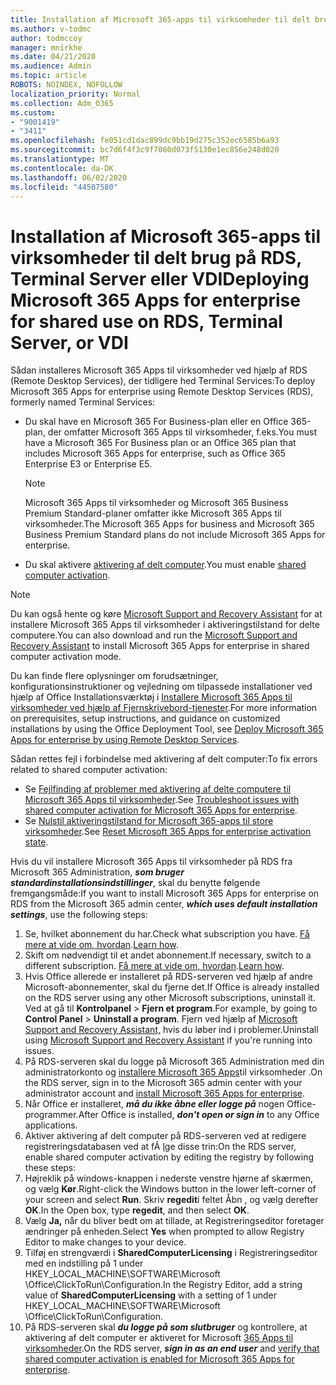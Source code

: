 ```yaml
---
title: Installation af Microsoft 365-apps til virksomheder til delt brug på RDS, Terminal Server eller VDI
ms.author: v-todmc
author: todmccoy
manager: mnirkhe
ms.date: 04/21/2020
ms.audience: Admin
ms.topic: article
ROBOTS: NOINDEX, NOFOLLOW
localization_priority: Normal
ms.collection: Adm_O365
ms.custom:
- "9001419"
- "3411"
ms.openlocfilehash: fe051cd1dac899dc9bb19d275c352ec6585b6a93
ms.sourcegitcommit: bc7d6f4f3c9f7060d073f5130e1ec856e248d020
ms.translationtype: MT
ms.contentlocale: da-DK
ms.lasthandoff: 06/02/2020
ms.locfileid: "44507580"
---
```

# <a name="deploying-microsoft-365-apps-for-enterprise-for-shared-use-on-rds-terminal-server-or-vdi"></a><span data-ttu-id="a9f34-102">Installation af Microsoft 365-apps til virksomheder til delt brug på RDS, Terminal Server eller VDI</span><span class="sxs-lookup"><span data-stu-id="a9f34-102">Deploying Microsoft 365 Apps for enterprise for shared use on RDS, Terminal Server, or VDI</span></span>

<span data-ttu-id="a9f34-103">Sådan installeres Microsoft 365 Apps til virksomheder ved hjælp af RDS (Remote Desktop Services), der tidligere hed Terminal Services:</span><span class="sxs-lookup"><span data-stu-id="a9f34-103">To deploy Microsoft 365 Apps for enterprise using Remote Desktop Services (RDS), formerly named Terminal Services:</span></span>
- <span data-ttu-id="a9f34-104">Du skal have en Microsoft 365 For Business-plan eller en Office 365-plan, der omfatter Microsoft 365 Apps til virksomheder, f.eks.</span><span class="sxs-lookup"><span data-stu-id="a9f34-104">You must have a Microsoft 365 For Business plan or an Office 365 plan that includes Microsoft 365 Apps for enterprise, such as Office 365 Enterprise E3 or Enterprise E5.</span></span>
   > [!NOTE] 
   > <span data-ttu-id="a9f34-105">Microsoft 365 Apps til virksomheder og Microsoft 365 Business Premium Standard-planer omfatter ikke Microsoft 365 Apps til virksomheder.</span><span class="sxs-lookup"><span data-stu-id="a9f34-105">The Microsoft 365 Apps for business and Microsoft 365 Business Premium Standard plans do not include Microsoft 365 Apps for enterprise.</span></span>
- <span data-ttu-id="a9f34-106">Du skal aktivere [aktivering af delt computer](https://docs.microsoft.com/DeployOffice/overview-shared-computer-activation).</span><span class="sxs-lookup"><span data-stu-id="a9f34-106">You must enable [shared computer activation](https://docs.microsoft.com/DeployOffice/overview-shared-computer-activation).</span></span>

> [!NOTE]
> <span data-ttu-id="a9f34-107">Du kan også hente og køre [Microsoft Support and Recovery Assistant](https://aka.ms/SaRA_OfficeSCA_M365Portal) for at installere Microsoft 365 Apps til virksomheder i aktiveringstilstand for delte computere.</span><span class="sxs-lookup"><span data-stu-id="a9f34-107">You can also download and run the [Microsoft Support and Recovery Assistant](https://aka.ms/SaRA_OfficeSCA_M365Portal) to install Microsoft 365 Apps for enterprise in shared computer activation mode.</span></span>

<span data-ttu-id="a9f34-108">Du kan finde flere oplysninger om forudsætninger, konfigurationsinstruktioner og vejledning om tilpassede installationer ved hjælp af Office Installationsværktøj i [Installere Microsoft 365 Apps til virksomheder ved hjælp af Fjernskrivebord-tjenester](https://docs.microsoft.com/DeployOffice/deploy-microsoft-365-apps-remote-desktop-services).</span><span class="sxs-lookup"><span data-stu-id="a9f34-108">For more information on prerequisites, setup instructions, and guidance on customized installations by using the Office Deployment Tool, see [Deploy Microsoft 365 Apps for enterprise by using Remote Desktop Services](https://docs.microsoft.com/DeployOffice/deploy-microsoft-365-apps-remote-desktop-services).</span></span>

<span data-ttu-id="a9f34-109">Sådan rettes fejl i forbindelse med aktivering af delt computer:</span><span class="sxs-lookup"><span data-stu-id="a9f34-109">To fix errors related to shared computer activation:</span></span>
- <span data-ttu-id="a9f34-110">Se [Fejlfinding af problemer med aktivering af delte computere til Microsoft 365 Apps til virksomheder](https://docs.microsoft.com/DeployOffice/troubleshoot-shared-computer-activation).</span><span class="sxs-lookup"><span data-stu-id="a9f34-110">See [Troubleshoot issues with shared computer activation for Microsoft 365 Apps for enterprise](https://docs.microsoft.com/DeployOffice/troubleshoot-shared-computer-activation).</span></span>
- <span data-ttu-id="a9f34-111">Se [Nulstil aktiveringstilstand for Microsoft 365-apps til store virksomheder](https://go.microsoft.com/fwlink/?linkid=2109218).</span><span class="sxs-lookup"><span data-stu-id="a9f34-111">See [Reset Microsoft 365 Apps for enterprise activation state](https://go.microsoft.com/fwlink/?linkid=2109218).</span></span>

<span data-ttu-id="a9f34-112">Hvis du vil installere Microsoft 365 Apps til virksomheder på RDS fra Microsoft 365 Administration, ***som bruger standardinstallationsindstillinger***, skal du benytte følgende fremgangsmåde:</span><span class="sxs-lookup"><span data-stu-id="a9f34-112">If you want to install Microsoft 365 Apps for enterprise on RDS from the Microsoft 365 admin center, ***which uses default installation settings***, use the following steps:</span></span>

1.    <span data-ttu-id="a9f34-113">Se, hvilket abonnement du har.</span><span class="sxs-lookup"><span data-stu-id="a9f34-113">Check what subscription you have.</span></span> <span data-ttu-id="a9f34-114">[Få mere at vide om, hvordan](https://docs.microsoft.com/microsoft-365/admin/admin-overview/what-subscription-do-i-have).</span><span class="sxs-lookup"><span data-stu-id="a9f34-114">[Learn how](https://docs.microsoft.com/microsoft-365/admin/admin-overview/what-subscription-do-i-have).</span></span>
2.    <span data-ttu-id="a9f34-115">Skift om nødvendigt til et andet abonnement.</span><span class="sxs-lookup"><span data-stu-id="a9f34-115">If necessary, switch to a different subscription.</span></span> <span data-ttu-id="a9f34-116">[Få mere at vide om, hvordan](https://docs.microsoft.com/microsoft-365/commerce/subscriptions/switch-to-a-different-plan).</span><span class="sxs-lookup"><span data-stu-id="a9f34-116">[Learn how](https://docs.microsoft.com/microsoft-365/commerce/subscriptions/switch-to-a-different-plan).</span></span>
3.    <span data-ttu-id="a9f34-117">Hvis Office allerede er installeret på RDS-serveren ved hjælp af andre Microsoft-abonnementer, skal du fjerne det.</span><span class="sxs-lookup"><span data-stu-id="a9f34-117">If Office is already installed on the RDS server using any other Microsoft subscriptions, uninstall it.</span></span> <span data-ttu-id="a9f34-118">Ved at gå til **Kontrolpanel**  >  **Fjern et program**.</span><span class="sxs-lookup"><span data-stu-id="a9f34-118">For example, by going to **Control Panel** > **Uninstall a program**.</span></span> <span data-ttu-id="a9f34-119">Fjern ved hjælp af [Microsoft Support and Recovery Assistant,](https://aka.ms/SARA-OfficeUninstall-Alchemy) hvis du løber ind i problemer.</span><span class="sxs-lookup"><span data-stu-id="a9f34-119">Uninstall using [Microsoft Support and Recovery Assistant](https://aka.ms/SARA-OfficeUninstall-Alchemy) if you're running into issues.</span></span>
4.    <span data-ttu-id="a9f34-120">På RDS-serveren skal du logge på Microsoft 365 Administration med din administratorkonto og [installere Microsoft 365 Apps](https://portal.office.com/OLS/MySoftware.aspx)til virksomheder .</span><span class="sxs-lookup"><span data-stu-id="a9f34-120">On the RDS server, sign in to the Microsoft 365 admin center with your administrator account and [install Microsoft 365 Apps for enterprise](https://portal.office.com/OLS/MySoftware.aspx).</span></span>
5.    <span data-ttu-id="a9f34-121">Når Office er installeret, ***må du ikke åbne eller logge på*** nogen Office-programmer.</span><span class="sxs-lookup"><span data-stu-id="a9f34-121">After Office is installed, ***don't open or sign in*** to any Office applications.</span></span>
6.    <span data-ttu-id="a9f34-122">Aktiver aktivering af delt computer på RDS-serveren ved at redigere registreringsdatabasen ved at fÃ ̧lge disse trin:</span><span class="sxs-lookup"><span data-stu-id="a9f34-122">On the RDS server, enable shared computer activation by editing the registry by following these steps:</span></span>
   1. <span data-ttu-id="a9f34-123">Højreklik på windows-knappen i nederste venstre hjørne af skærmen, og vælg **Kør**.</span><span class="sxs-lookup"><span data-stu-id="a9f34-123">Right-click the Windows button in the lower left-corner of your screen and select **Run**.</span></span> <span data-ttu-id="a9f34-124">Skriv **regedit**i feltet Åbn , og vælg derefter **OK**.</span><span class="sxs-lookup"><span data-stu-id="a9f34-124">In the Open box, type **regedit**, and then select **OK**.</span></span>
   2. <span data-ttu-id="a9f34-125">Vælg **Ja,** når du bliver bedt om at tillade, at Registreringseditor foretager ændringer på enheden.</span><span class="sxs-lookup"><span data-stu-id="a9f34-125">Select **Yes** when prompted to allow Registry Editor to make changes to your device.</span></span>
   3. <span data-ttu-id="a9f34-126">Tilføj en strengværdi i **SharedComputerLicensing** i Registreringseditor med en indstilling på 1 under HKEY_LOCAL_MACHINE\SOFTWARE\Microsoft \Office\ClickToRun\Configuration.</span><span class="sxs-lookup"><span data-stu-id="a9f34-126">In the Registry Editor, add a string value of **SharedComputerLicensing** with a setting of 1 under HKEY_LOCAL_MACHINE\SOFTWARE\Microsoft \Office\ClickToRun\Configuration.</span></span>
   4. <span data-ttu-id="a9f34-127">På RDS-serveren skal ***du logge på som slutbruger*** og kontrollere, at aktivering af delt computer er aktiveret for Microsoft [365 Apps til virksomheder](https://docs.microsoft.com/DeployOffice/troubleshoot-shared-computer-activation#verify-that-activation-for-microsoft-365-apps-succeeded).</span><span class="sxs-lookup"><span data-stu-id="a9f34-127">On the RDS server, ***sign in as an end user*** and [verify that shared computer activation is enabled for Microsoft 365 Apps for enterprise](https://docs.microsoft.com/DeployOffice/troubleshoot-shared-computer-activation#verify-that-activation-for-microsoft-365-apps-succeeded).</span></span>

